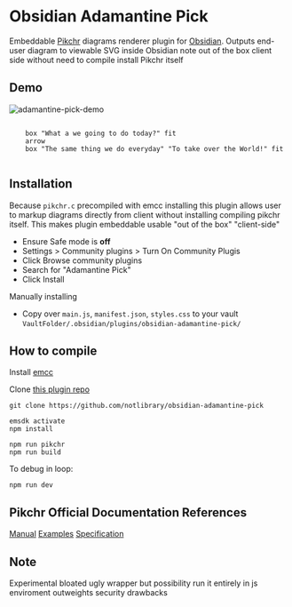 # Obsidian Adamantine Pick

Embeddable [Pikchr](https://pikchr.org) diagrams renderer plugin for
[Obsidian](https://obsidian.md).  Outputs end-user diagram to viewable SVG inside
Obsidian note out of the box client side without need to compile install Pikchr
itself

## Demo

![adamantine-pick-demo](https://user-images.githubusercontent.com/40695473/214959908-ae7b23f2-02f4-4c54-815e-7204ae318911.gif)

``` pikchr 
	
	box "What a we going to do today?" fit 
	arrow
	box "The same thing we do everyday" "To take over the World!" fit
	
```

## Installation

Because `pikchr.c` precompiled with emcc installing this plugin allows user to
markup diagrams directly from client without installing compiling pikchr
itself.  This makes plugin embeddable usable "out of the box" "client-side"

- Ensure Safe mode is **off** 
- Settings > Community plugins > Turn On Community Plugis
- Click Browse community plugins
- Search for "Adamantine Pick"
- Click Install

Manually installing
- Copy over `main.js`, `manifest.json`, `styles.css` to your vault 
    `VaultFolder/.obsidian/plugins/obsidian-adamantine-pick/`

## How to compile
Install [emcc](https://emscripten.org)

Clone [this plugin repo](notlibrary/obsidian-adamantine-pick) 
	
	git clone https://github.com/notlibrary/obsidian-adamantine-pick
	
    emsdk activate
    npm install

    npm run pikchr
    npm run build 
 	
To debug in loop: 

	npm run dev

## Pikchr Official Documentation References

[Manual](https://pikchr.org/home/doc/trunk/doc/userman.md)
[Examples](https://pikchr.org/home/doc/trunk/doc/examples.md)
[Specification](https://pikchr.org/home/doc/trunk/doc/grammar.md)

## Note
Experimental bloated ugly wrapper but possibility run it entirely in 
js enviroment outweights security drawbacks
